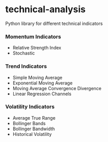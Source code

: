 # technical-analysis
Python library for different technical indicators

### Momentum Indicators
* Relative Strength Index
* Stochastic

### Trend Indicators
* Simple Moving Average
* Exponential Moving Average
* Moving Average Convergence Divergence
* Linear Regression Channels

### Volatility Indicators
* Average True Range
* Bollinger Bands
* Bollinger Bandwidth
* Historical Volatility
